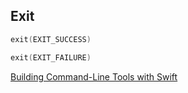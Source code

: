 ## Exit

```swift
exit(EXIT_SUCCESS)
```

```swift
exit(EXIT_FAILURE)
```

[Building Command-Line Tools with Swift](https://crunchybagel.com/building-command-line-tools-with-swift/)
